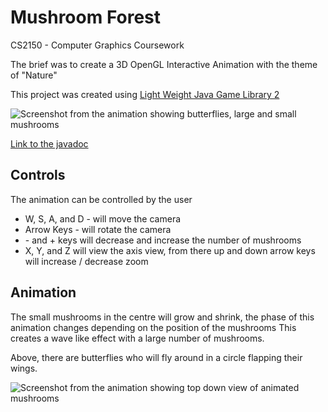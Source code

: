# Mushroom Forest
CS2150 - Computer Graphics Coursework

The brief was to create a 3D OpenGL Interactive Animation with the theme of "Nature"

This project was created using [Light Weight Java Game Library 2](http://legacy.lwjgl.org/)

![Screenshot from the animation showing butterflies, large and small mushrooms](https://imgur.com/wM65PS9.jpg "Screenshot from the animation")

[Link to the javadoc](https://jr-morgan.github.io/MushroomForest/)

## Controls

The animation can be controlled by the user

- W, S, A, and D - will move the camera
- Arrow Keys	 - will rotate the camera
- \- and + keys will decrease and increase the number of mushrooms
- X, Y, and Z will view the axis view, from there up and down arrow keys will increase / decrease  zoom

## Animation

The small mushrooms in the centre will grow and shrink, the phase of this animation changes depending on the position of the mushrooms
This creates a wave like effect with a large number of mushrooms.

Above, there are butterflies who will fly around in a circle flapping their wings.

![Screenshot from the animation showing top down view of animated mushrooms](https://imgur.com/vpPdB8Y.jpg "Screenshot from the animation")
